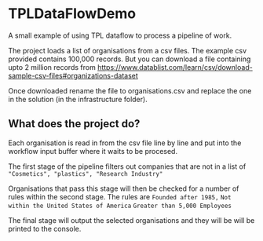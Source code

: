 # TPLDataFlowDemo
A small example of using TPL dataflow to process a pipeline of work.

The project loads a list of organisations from a csv files.
The example csv provided contains 100,000 records. 
But you can download a file containing upto 2 million records from 
https://www.datablist.com/learn/csv/download-sample-csv-files#organizations-dataset

Once downloaded rename the file to organisations.csv and replace the one in the solution (in the infrastructure folder).


## What does the project do?
Each organisation is read in from the csv file line by line and put into the workflow input buffer where it waits to be procesed.

The first stage of the pipeline filters out companies that are not in a list of `"Cosmetics", "plastics", "Research Industry"`

Organisations that pass this stage will then be checked for a number of rules within the second stage.
The rules are
	`Founded after 1985,`
	`Not within the United States of America`
	`Greater than 5,000 Employees`

The final stage will output the selected organisations and they will be will be printed to the console.